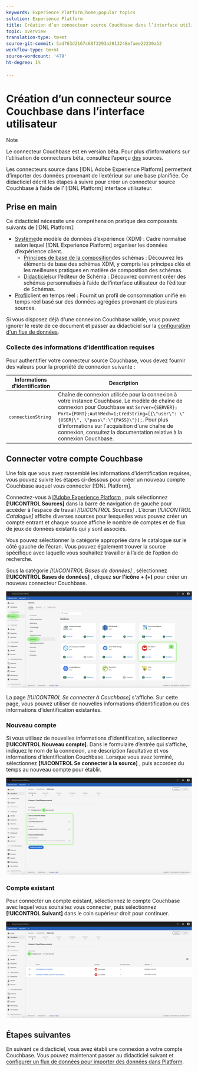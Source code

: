 ```yaml
---
keywords: Experience Platform;home;popular topics
solution: Experience Platform
title: Création d’un connecteur source Couchbase dans l’interface utilisateur
topic: overview
translation-type: tm+mt
source-git-commit: 5ad763d2167c68f3293a2813248efaee22230a52
workflow-type: tm+mt
source-wordcount: '479'
ht-degree: 1%

---
```



# Création d’un connecteur source Couchbase dans l’interface utilisateur

> [!NOTE]
> Le connecteur Couchbase est en version bêta. Pour plus d’informations sur l’utilisation de connecteurs bêta, consultez l’aperçu [des](../../../../home.md#terms-and-conditions) sources.

Les connecteurs source dans [!DNL Adobe Experience Platform] permettent d’importer des données provenant de l’extérieur sur une base planifiée. Ce didacticiel décrit les étapes à suivre pour créer un connecteur source Couchbase à l’aide de l’ [!DNL Platform] interface utilisateur.

## Prise en main

Ce didacticiel nécessite une compréhension pratique des composants suivants de [!DNL Platform]:

* [Système](../../../../../xdm/home.md)de modèle de données d’expérience (XDM) : Cadre normalisé selon lequel [!DNL Experience Platform] organiser les données d’expérience client.
   * [Principes de base de la composition](../../../../../xdm/schema/composition.md)des schémas : Découvrez les éléments de base des schémas XDM, y compris les principes clés et les meilleures pratiques en matière de composition des schémas.
   * [Didacticiel](../../../../../xdm/tutorials/create-schema-ui.md)sur l’éditeur de Schéma : Découvrez comment créer des schémas personnalisés à l’aide de l’interface utilisateur de l’éditeur de Schémas.
* [Profil](../../../../../profile/home.md)client en temps réel : Fournit un profil de consommation unifié en temps réel basé sur des données agrégées provenant de plusieurs sources.

Si vous disposez déjà d&#39;une connexion Couchbase valide, vous pouvez ignorer le reste de ce document et passer au didacticiel sur la [configuration d&#39;un flux de données](../../dataflow/databases.md).

### Collecte des informations d’identification requises

Pour authentifier votre connecteur source Couchbase, vous devez fournir des valeurs pour la propriété de connexion suivante :

| Informations d’identification | Description |
| ---------- | ----------- |
| `connectionString` | Chaîne de connexion utilisée pour la connexion à votre instance Couchbase. Le modèle de chaîne de connexion pour Couchbase est `Server={SERVER}; Port={PORT};AuthMech=1;CredString=[{\"user\": \"{USER}\", \"pass\":\"{PASS}\"}];`. Pour plus d&#39;informations sur l&#39;acquisition d&#39;une chaîne de connexion, consultez la documentation relative à la connexion [](https://docs.Couchbase.com/c-sdk/2.10/client-settings.html#configuring-overview)Couchbase. |

## Connecter votre compte Couchbase

Une fois que vous avez rassemblé les informations d’identification requises, vous pouvez suivre les étapes ci-dessous pour créer un nouveau compte Couchbase auquel vous connecter [!DNL Platform].

Connectez-vous à [l’Adobe Experience Platform](https://platform.adobe.com) , puis sélectionnez **[!UICONTROL Sources]** dans la barre de navigation de gauche pour accéder à l’espace de travail *[!UICONTROL Sources]* . L’écran *[!UICONTROL Catalogue]* affiche diverses sources pour lesquelles vous pouvez créer un compte entrant et chaque source affiche le nombre de comptes et de flux de jeux de données existants qui y sont associés.

Vous pouvez sélectionner la catégorie appropriée dans le catalogue sur le côté gauche de l’écran. Vous pouvez également trouver la source spécifique avec laquelle vous souhaitez travailler à l’aide de l’option de recherche.

Sous la catégorie *[!UICONTROL Bases de données]* , sélectionnez **[!UICONTROL Bases de données]** , cliquez **sur l&#39;icône + (+)** pour créer un nouveau connecteur Couchbase.

![catalogue](../../../../images/tutorials/create/couchbase/catalog.png)

La page *[!UICONTROL Se connecter à Couchbase]* s&#39;affiche. Sur cette page, vous pouvez utiliser de nouvelles informations d’identification ou des informations d’identification existantes.

### Nouveau compte

Si vous utilisez de nouvelles informations d’identification, sélectionnez **[!UICONTROL Nouveau compte]**. Dans le formulaire d’entrée qui s’affiche, indiquez le nom de la connexion, une description facultative et vos informations d’identification Couchbase. Lorsque vous avez terminé, sélectionnez **[!UICONTROL Se connecter à la source]** , puis accordez du temps au nouveau compte pour établir.

![connecter](../../../../images/tutorials/create/couchbase/new.png)

### Compte existant

Pour connecter un compte existant, sélectionnez le compte Couchbase avec lequel vous souhaitez vous connecter, puis sélectionnez **[!UICONTROL Suivant]** dans le coin supérieur droit pour continuer.

![existant](../../../../images/tutorials/create/couchbase/existing.png)

## Étapes suivantes

En suivant ce didacticiel, vous avez établi une connexion à votre compte Couchbase. Vous pouvez maintenant passer au didacticiel suivant et [configurer un flux de données pour importer des données dans Platform](../../dataflow/databases.md).